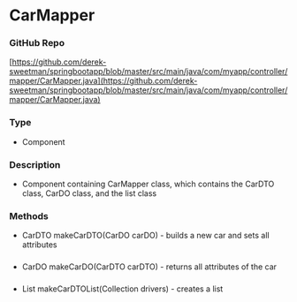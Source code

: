 # CarMapper  
### GitHub Repo  
[https://github.com/derek-sweetman/springbootapp/blob/master/src/main/java/com/myapp/controller/mapper/CarMapper.java](https://github.com/derek-sweetman/springbootapp/blob/master/src/main/java/com/myapp/controller/mapper/CarMapper.java)  
### Type  
- Component  
### Description  
- Component containing CarMapper class, which contains the CarDTO class, CarDO class, and the list class  
### Methods  
- CarDTO makeCarDTO(CarDO carDO) - builds a new car and sets all attributes  
###   
- CarDO makeCarDO(CarDTO carDTO) - returns all attributes of the car  
###   
- List<CarDTO> makeCarDTOList(Collection<CarDO> drivers) - creates a list  
